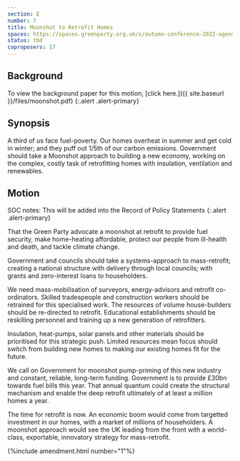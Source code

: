 ```yaml
---
section: E
number: 7
title: Moonshot to Retrofit Homes
spaces: https://spaces.greenparty.org.uk/s/autumn-conference-2022-agenda-forum/?contentId=102562
status: tbd
coproposers: 17
---
```

## Background
To view the background paper for this motion, [click here.]({{ site.baseurl }}/files/moonshot.pdf)
{:.alert .alert-primary}

## Synopsis
A third of us face fuel-poverty. Our homes overheat in summer and get cold in winter; and they puff out 1/5th of our carbon emissions. Government should take a Moonshot approach to building a new economy, working on the complex, costly task of retrofitting homes with insulation, ventilation and renewables.

## Motion
SOC notes: This will be added into the Record of Policy Statements
{:.alert .alert-primary}

That the Green Party advocate a moonshot at retrofit to provide fuel security, make home-heating affordable, protect our people from ill-health and death, and tackle climate change.

Government and councils should take a systems-approach to mass-retrofit; creating a national structure with delivery through local councils; with grants and zero-interest loans to householders.

We need mass-mobilisation of surveyors, energy-advisors and retrofit co-ordinators. Skilled tradespeople and construction workers should be retrained for this specialised work. The resources of volume house-builders should be re-directed to retrofit. Educational establishments should be reskilling personnel and training up a new generation of retrofitters.

Insulation, heat-pumps, solar panels and other materials should be prioritised for this strategic push. Limited resources mean focus should switch from building new homes to making our existing homes fit for the future.

We call on Government for moonshot pump-priming of this new industry and constant, reliable, long-term funding. Government is to provide £30bn towards fuel bills this year. That annual quantum could create the structural mechanism and enable the deep retrofit ultimately of at least a million homes a year.

The time for retrofit is now. An economic boom would come from targetted investment in our homes, with a market of millions of householders. A moonshot approach would see the UK leading from the front with a world-class, exportable, innovatory strategy for mass-retrofit.

{%include amendment.html number="1"%}
